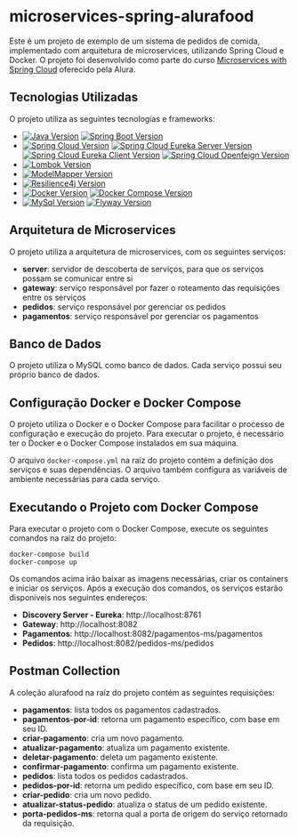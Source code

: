 # microservices-spring-alurafood
Este é um projeto de exemplo de um sistema de pedidos de comida, implementado com arquitetura de microservices, utilizando Spring Cloud e Docker. O projeto foi desenvolvido como parte do curso [Microservices with Spring Cloud](https://www.alura.com.br/curso-online-microservices-spring-cloud) oferecido pela Alura.

## Tecnologias Utilizadas

O projeto utiliza as seguintes tecnologias e frameworks:


* [![Java Version](https://img.shields.io/badge/Java-17-blue)](https://www.java.com/) [![Spring Boot Version](https://img.shields.io/badge/Spring%20Boot-3.0.6-green)](https://spring.io/projects/spring-boot)
* [![Spring Cloud Version](https://img.shields.io/badge/Spring%20Cloud-2020.0.3-green)](https://spring.io/projects/spring-cloud) [![Spring Cloud Eureka Server Version](https://img.shields.io/badge/Spring%20Cloud%20Eureka%20Server-2020.0.3-green)](https://spring.io/projects/spring-cloud) [![Spring Cloud Eureka Client Version](https://img.shields.io/badge/Spring%20Cloud%20Eureka%20Client-2020.0.3-green)](https://spring.io/projects/spring-cloud) [![Spring Cloud Openfeign Version](https://img.shields.io/badge/Spring%20Cloud%20Openfeign-3.0.7-green)](https://spring.io/projects/spring-cloud)
* [![Lombok Version](https://img.shields.io/badge/Lombok-1.18.20-green)](https://projectlombok.org/)
* [![ModelMapper Version](https://img.shields.io/badge/ModelMapper-3.1.1-blue)](http://modelmapper.org/)
* [![Resilience4j Version](https://img.shields.io/badge/Resilience4j-2.02-green)](https://resilience4j.readme.io/)
* [![Docker Version](https://img.shields.io/badge/Docker-23.0.5-blue)](https://www.docker.com/) [![Docker Compose Version](https://img.shields.io/badge/Docker%20Compose-2.0.0-blue)](https://docs.docker.com/compose/)
* [![MySql Version](https://img.shields.io/badge/MySql-8.0-blue)](https://www.mysql.com/) [![Flyway Version](https://img.shields.io/badge/Flyway-8.0.7-blue)](https://flywaydb.org/)




## Arquitetura de Microservices

O projeto utiliza a arquitetura de microservices, com os seguintes serviços:

* **server**: servidor de descoberta de serviços, para que os serviços possam se comunicar entre si
* **gateway**: serviço responsável por fazer o roteamento das requisições entre os serviços
* **pedidos**: serviço responsável por gerenciar os pedidos
* **pagamentos**: serviço responsável por gerenciar os pagamentos

## Banco de Dados

O projeto utiliza o MySQL como banco de dados. Cada serviço possui seu próprio banco de dados.

## Configuração Docker e Docker Compose

O projeto utiliza o Docker e o Docker Compose para facilitar o processo de configuração e execução do projeto. Para executar o projeto, é necessário ter o Docker e o Docker Compose instalados em sua máquina.

O arquivo `docker-compose.yml` na raiz do projeto contém a definição dos serviços e suas dependências. O arquivo também configura as variáveis de ambiente necessárias para cada serviço.

## Executando o Projeto com Docker Compose

Para executar o projeto com o Docker Compose, execute os seguintes comandos na raiz do projeto:

    docker-compose build
    docker-compose up

Os comandos acima irão baixar as imagens necessárias, criar os containers e iniciar os serviços. Após a execução dos comandos, os serviços estarão disponíveis nos seguintes endereços:

* **Discovery Server - Eureka**: http://localhost:8761
* **Gateway**: http://localhost:8082
* **Pagamentos**: http://localhost:8082/pagamentos-ms/pagamentos
* **Pedidos**: http://localhost:8082/pedidos-ms/pedidos

## Postman Collection

A coleção alurafood na raíz do projeto contém as seguintes requisições:
* **pagamentos**: lista todos os pagamentos cadastrados.
* **pagamentos-por-id**: retorna um pagamento específico, com base em seu ID.
* **criar-pagamento**: cria um novo pagamento.
* **atualizar-pagamento**: atualiza um pagamento existente.
* **deletar-pagamento**: deleta um pagamento existente.
* **confirmar-pagamento**: confirma um pagamento existente.
* **pedidos**: lista todos os pedidos cadastrados.
* **pedidos-por-id**: retorna um pedido específico, com base em seu ID.
* **criar-pedido**: cria um novo pedido.
* **atualizar-status-pedido**: atualiza o status de um pedido existente.
* **porta-pedidos-ms**: retorna qual a porta de origem do serviço retornado da requisição.
